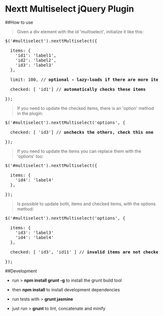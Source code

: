 Nextt Multiselect jQuery Plugin
================================

##How to use

>Given a div element with the id 'multiselect', initialize it like this:

<pre>
$('#multiselect').nexttMultiselect({

  items: {
    'id1': 'label1',
    'id2': 'label2',
    'id3': 'label3'
  },

  limit: 100, // <strong>optional - lazy-loads if there are more item than limit</strong>

  checked: [ 'id1'] // <strong>automatically checks these items</strong>

});
</pre>

>If you need to update the checked items, there is an 'option' method in the plugin:

<pre>
$('#multiselect').nexttMultiselect('options', {

  checked: [ 'id3'] // <strong>unchecks the others, check this one</strong>

});
</pre>

>If you need to update the items you can replace them with the 'options' too:

<pre>
$('#multiselect').nexttMultiselect({

  items: {
    'id4': 'label4'
  },

});
</pre>

> Is possible to update both, items and checked items, with the options method:

<pre>
$('#multiselect').nexttMultiselect('options', {

  items: {
    'id3': 'label3'
    'id4': 'label4'
  },

  checked: [ 'id3', 'id11' ] // <strong>invalid items are not checked, duh</strong>

});
</pre>


##Development

* run > **npm install grunt -g** to install the grunt build tool
* then **npm install** to install development dependencies

* run tests with > **grunt jasmine**

* just run > **grunt** to lint, concatenate and minify